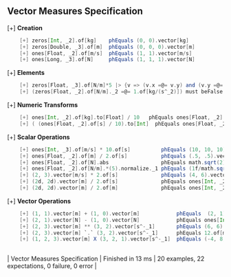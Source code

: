## Vector Measures Specification

[+] __Creation__
```scala
	[+] zeros[Int, _2].of[kg]    phEquals (0, 0).vector[kg]  
	[+] zeros[Double, _3].of[m]  phEquals (0, 0, 0).vector[m]  
	[+] ones[Float, _2].of[m/s]  phEquals (1, 1).vector[m/s]  
	[+] ones[Long, _3].of[N]     phEquals (1, 1, 1).vector[N]  
```

[+] __Elements__
```scala
	[+] zeros[Float, _3].of[N/m]*5 |> {v => (v.x =@= v.y) and (v.y =@= v.z) and (v.z =@= 0.of[kg/(s^_2)]) }  
	[+] (zeros[Float, _2].of[N/m]._2 =@= 1.of[kg/(s^_2)]) must beFalse  
```

[+] __Numeric Transforms__
```scala
	[+] ones[Int, _2].of[kg].to[Float] / 10   phEquals ones[Float, _2].of[kg] / 10  
	[+] ( (ones[Float, _2].of[s] / 10).to[Int]  phEquals ones[Float, _2].of[s] / 10 ) must beFalse  
```

[+] __Scalar Operations__
```scala
	[+] ones[Int, _3].of[m/s] * 10.of[s]          phEquals (10, 10, 10).vector[m]  
	[+] ones[Float, _2].of[m] / 2.of[s]           phEquals (.5, .5).vector[m/s]  
	[+] ones[Float, _2].of[N].abs                 phEquals math.sqrt(2).toFloat.of[N]  
	[+] ones[Float, _2].of[N/m].*(5).normalize._1 phEquals (1f/math.sqrt(2).toFloat).of[kg/(s^_2)]  
	[+] (2, 3).vector[m/s] * 2.of[s]              phEquals (4, 6).vector[m]  
	[+] (2d, 2d).vector[m] / 2.of[s]              phEquals ones[Int, _2].of[m/s]  
	[+] (2d, 2d).vector[m] / 2.of[m]              phEquals ones[Int, _2]  
```

[+] __Vector Operations__
```scala
	[+] (1, 1).vector[m] + (1, 0).vector[m]            phEquals  (2, 1).vector[m]  
	[+] (2, 1).vector[N] - (1, 0).vector[N]            phEquals ones[Int, _2].of[N]  
	[+] (2, 3).vector[m] ** (3, 2).vector[s^-_1]       phEquals (6, 6).vector[m/s]  
	[+] (2, 3).vector[m] `.` (3, 2).vector[s^-_1]      phEquals 12.of[m/s]  
	[+] (1, 2, 3).vector[m] X (3, 2, 1).vector[s^-_1]  phEquals (-4, 8, -4).vector[m/s]  
   
```

| Vector Measures Specification | Finished in 13 ms | 20 examples, 22 expectations, 0 failure, 0 error |